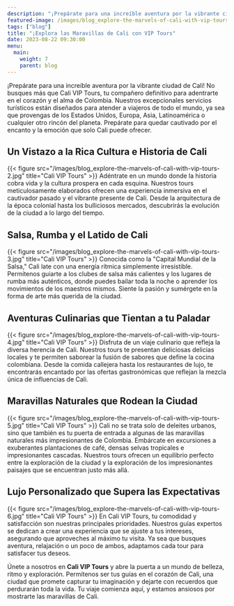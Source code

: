 ```yaml
---
description: "¡Prepárate para una increíble aventura por la vibrante ciudad de Cali! No busques más que Cali VIP Tours, tu compañero definitivo para adentrarte en el corazón y el alma de Colombia."
featured-image: /images/blog_explore-the-marvels-of-cali-with-vip-tours-1.jpg
tags: ["blog"]
title: "¡Explora las Maravillas de Cali con VIP Tours"
date: 2023-08-22 09:30:00
menu:
  main:
    weight: 7
    parent: blog
---
```


¡Prepárate para una increíble aventura por la vibrante ciudad de Cali! No busques más que Cali VIP Tours, tu compañero definitivo para adentrarte en el corazón y el alma de Colombia. Nuestros excepcionales servicios turísticos están diseñados para atender a viajeros de todo el mundo, ya sea que provengas de los Estados Unidos, Europa, Asia, Latinoamérica o cualquier otro rincón del planeta. Prepárate para quedar cautivado por el encanto y la emoción que solo Cali puede ofrecer.

## Un Vistazo a la Rica Cultura e Historia de Cali

{{< figure src="/images/blog_explore-the-marvels-of-cali-with-vip-tours-2.jpg" title="Cali VIP Tours" >}}
Adéntrate en un mundo donde la historia cobra vida y la cultura prospera en cada esquina. Nuestros tours meticulosamente elaborados ofrecen una experiencia inmersiva en el cautivador pasado y el vibrante presente de Cali. Desde la arquitectura de la época colonial hasta los bulliciosos mercados, descubrirás la evolución de la ciudad a lo largo del tiempo.

## Salsa, Rumba y el Latido de Cali

{{< figure src="/images/blog_explore-the-marvels-of-cali-with-vip-tours-3.jpg" title="Cali VIP Tours" >}}
Conocida como la "Capital Mundial de la Salsa," Cali late con una energía rítmica simplemente irresistible. Permítenos guiarte a los clubes de salsa más calientes y los lugares de rumba más auténticos, donde puedes bailar toda la noche o aprender los movimientos de los maestros mismos. Siente la pasión y sumérgete en la forma de arte más querida de la ciudad.

## Aventuras Culinarias que Tientan a tu Paladar

{{< figure src="/images/blog_explore-the-marvels-of-cali-with-vip-tours-4.jpg" title="Cali VIP Tours" >}}
Disfruta de un viaje culinario que refleja la diversa herencia de Cali. Nuestros tours te presentan deliciosas delicias locales y te permiten saborear la fusión de sabores que define la cocina colombiana. Desde la comida callejera hasta los restaurantes de lujo, te encontrarás encantado por las ofertas gastronómicas que reflejan la mezcla única de influencias de Cali.

## Maravillas Naturales que Rodean la Ciudad

{{< figure src="/images/blog_explore-the-marvels-of-cali-with-vip-tours-5.jpg" title="Cali VIP Tours" >}}
Cali no se trata solo de deleites urbanos, sino que también es tu puerta de entrada a algunas de las maravillas naturales más impresionantes de Colombia. Embárcate en excursiones a exuberantes plantaciones de café, densas selvas tropicales e impresionantes cascadas. Nuestros tours ofrecen un equilibrio perfecto entre la exploración de la ciudad y la exploración de los impresionantes paisajes que se encuentran justo más allá.

## Lujo Personalizado que Supera las Expectativas

{{< figure src="/images/blog_explore-the-marvels-of-cali-with-vip-tours-6.jpg" title="Cali VIP Tours" >}}
En Cali VIP Tours, tu comodidad y satisfacción son nuestras principales prioridades. Nuestros guías expertos se dedican a crear una experiencia que se ajuste a tus intereses, asegurando que aproveches al máximo tu visita. Ya sea que busques aventura, relajación o un poco de ambos, adaptamos cada tour para satisfacer tus deseos.

Únete a nosotros en **Cali VIP Tours** y abre la puerta a un mundo de belleza, ritmo y exploración. Permítenos ser tus guías en el corazón de Cali, una ciudad que promete capturar tu imaginación y dejarte con recuerdos que perdurarán toda la vida. Tu viaje comienza aquí, y estamos ansiosos por mostrarte las maravillas de Cali.
